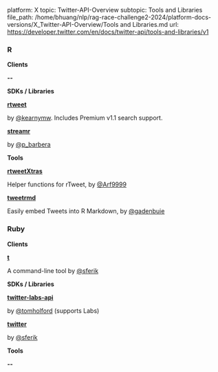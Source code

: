 platform: X
topic: Twitter-API-Overview
subtopic: Tools and Libraries
file_path: /home/bhuang/nlp/rag-race-challenge2-2024/platform-docs-versions/X_Twitter-API-Overview/Tools and Libraries.md
url: https://developer.twitter.com/en/docs/twitter-api/tools-and-libraries/v1

### R

**Clients**

**\--**

**SDKs / Libraries**

**[rtweet](https://docs.ropensci.org/rtweet/)**

by [@kearnymw](https://twitter.com/kearneymw). Includes Premium v1.1 search support.

**[streamr](https://github.com/pablobarbera/streamR)**

by [@p\_barbera](https://twitter.com/p_barbera)

**Tools**

**[rtweetXtras](https://github.com/Arf9999/rtweetXtras)**

Helper functions for rTweet, by [@Arf9999](https://github.com/Arf9999)

**[tweetrmd](https://github.com/gadenbuie/tweetrmd)**

Easily embed Tweets into R Markdown, by [@gadenbuie](https://github.com/gadenbuie)

### Ruby

**Clients**

**[t](https://github.com/sferik/t)**

A command-line tool by [@sferik](https://twitter.com/sferik)

**SDKs / Libraries**

[**twitter-labs-api**](https://github.com/tomholford/twitter-labs-api)

by [@tomholford](https://twitter.com/tomholford) (supports Labs)

[**twitter**](https://github.com/sferik/twitter)

by [@sferik](https://twitter.com/sferik)

**Tools**

**\--**